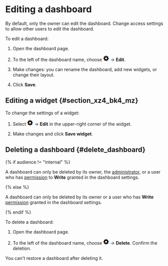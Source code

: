 # Editing a dashboard

By default, only the owner can edit the dashboard. Change access settings to allow other users to edit the dashboard.

To edit a dashboard:

1. Open the dashboard page.

1. To the left of the dashboard name, choose ![](../../_assets/tracker/icon-settings.png) → **Edit**.

1. Make changes: you can rename the dashboard, add new widgets, or change their layout.

1. Click **Save**.

## Editing a widget {#section_xz4_bk4_mz}

To change the settings of a widget:

1. Select ![](../../_assets/tracker/icon-settings.png) → **Edit** in the upper-right corner of the widget.

1. Make changes and click **Save widget**.

## Deleting a dashboard {#delete_dashboard}

{% if audience != "internal" %}

A dashboard can only be deleted by its owner, the [administrator](../role-model.md), or a user who has [permission](share-dashboard.md#section_k2z_1nk_pz) to **Write** granted in the dashboard settings.

{% else %}

A dashboard can only be deleted by its owner or a user who has **Write** [permission](share-dashboard.md#section_k2z_1nk_pz) granted in the dashboard settings.

{% endif %}

To delete a dashboard:

1. Open the dashboard page.

1. To the left of the dashboard name, choose ![](../../_assets/tracker/icon-settings.png) → **Delete**. Confirm the deletion.

You can't restore a dashboard after deleting it.

